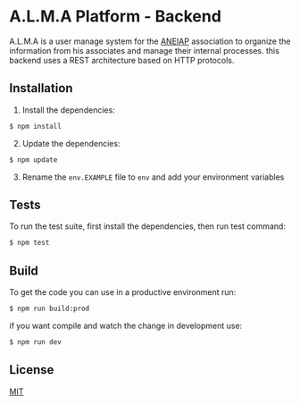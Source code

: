 # A.L.M.A Platform - Backend

A.L.M.A is a user manage system for the [ANEIAP](https://aneiap.co/) association to organize the information from his associates and manage their internal processes. this backend uses a REST architecture based on HTTP protocols.

## Installation

1. Install the dependencies: 

```bash
$ npm install
``` 

2. Update the dependencies:

```bash
$ npm update
``` 
3. Rename the `env.EXAMPLE` file to `env` and add your environment variables

## Tests

To run the test suite, first install the dependencies, then run test command:

```bash
$ npm test
```

## Build

To get the code you can use in a productive environment run: 

```bash
$ npm run build:prod
```

if you want compile and watch the change in development use: 

```bash
$ npm run dev
```

## License

  [MIT](LICENSE)

